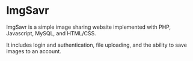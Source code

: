 # ImgSavr

ImgSavr is a simple image sharing website implemented with PHP, Javascript, MySQL, and HTML/CSS. 

It includes login and authentication, file uploading, and the ability to save images to an account.
